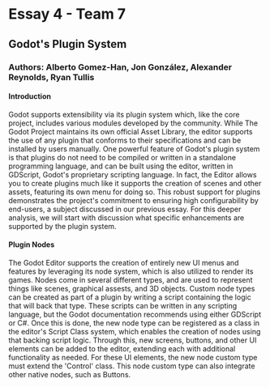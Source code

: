 # Essay 4 - Team 7
## Godot's Plugin System
### Authors: Alberto Gomez-Han, Jon González, Alexander Reynolds, Ryan Tullis 

#### Introduction
Godot supports extensibility via its plugin system which, like the core project, includes various modules developed by the community. While The Godot Project maintains its own
official Asset Library, the editor supports the use of any plugin that conforms to their specifications and can be installed by users manually. One powerful feature of Godot's
plugin system is that plugins do not need to be compiled or written in a standalone programming language, and can be built using the editor, written in GDScript, Godot's
proprietary scripting language. In fact, the Editor allows you to create plugins much like it supports the creation of scenes and other assets, featuring its own menu
for doing so. This robust support for plugins demonstrates the project's commitment to ensuring high configurability by end-users, a subject discussed in our previous essay. For this deeper
analysis, we will start with discussion what specific enhancements are supported by the plugin system.

#### Plugin Nodes
The Godot Editor supports the creation of entirely new UI menus and features by leveraging its node system, which is also utilized to render its games. Nodes come in several different types,
and are used to represent things like scenes, graphical assests, and 3D objects. Custom node types can be created as part of a plugin by writing a script containing the logic that will
back that type. These scripts can be written in any scripting language, but the Godot documentation recommends using either GDScript or C#. Once this is done, the new node type can be registered as a class in the editor's Script Class system, which enables the creation of nodes using that backing script logic. Through this, new screens, buttons, and other UI elements
can be added to the editor, extending each with additional functionality as needed. For these UI elements, the new node custom type must extend the 'Control' class. This node custom type
can also integrate other native nodes, such as Buttons.
